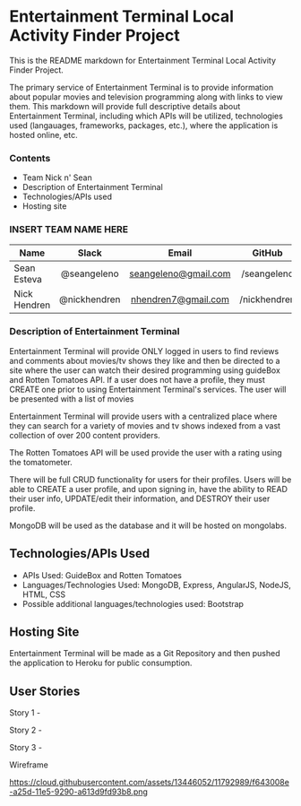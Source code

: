 
# Entertainment Terminal Local Activity Finder Project

This is the README markdown for Entertainment Terminal Local Activity Finder Project.

The primary service of Entertainment Terminal is to provide information about popular movies and television programming along with links to view them. This markdown will provide full descriptive details about Entertainment Terminal, including which APIs will be utilized, technologies used (langauages, frameworks, packages, etc.), where the application is hosted online, etc.

### Contents

- Team Nick n' Sean
- Description of Entertainment Terminal
- Technologies/APIs used
- Hosting site

### INSERT TEAM NAME HERE

| Name               | Slack               | Email                    | GitHub       |
|--------------------|:-------------------:|:------------------------:|:------------:|
| Sean Esteva        | @seangeleno         | seangeleno@gmail.com     | /seangeleno  |
| Nick Hendren       | @nickhendren        | nhendren7@gmail.com      | /nickhendren |

### Description of Entertainment Terminal

Entertainment Terminal will provide ONLY logged in users to find reviews and comments about movies/tv shows they like and then be directed to a site where the user can watch their desired programming using guideBox and Rotten Tomatoes API. If a user does not have a profile, they must CREATE one prior to using Entertainment Terminal's services. The user will be presented with a list of movies

Entertainment Terminal will provide users with a centralized place where they can search for a variety of movies and tv shows indexed from a vast collection of over 200 content providers.

The Rotten Tomatoes API will be used provide the user with a rating using the tomatometer.

There will be full CRUD functionality for users for their profiles. Users will be able to CREATE a user profile, and upon signing in, have the ability to READ their user info, UPDATE/edit their information, and DESTROY their user profile.

MongoDB will be used as the database and it will be hosted on mongolabs.

## Technologies/APIs Used

- APIs Used: GuideBox and Rotten Tomatoes
- Languages/Technologies Used: MongoDB, Express, AngularJS, NodeJS, HTML, CSS
- Possible additional languages/technologies used: Bootstrap

## Hosting Site

Entertainment Terminal will be made as a Git Repository and then pushed the application to Heroku for public consumption.

## User Stories

Story 1 -

Story 2 -

Story 3 -

Wireframe

https://cloud.githubusercontent.com/assets/13446052/11792989/f643008e-a25d-11e5-9290-a613d9fd93b8.png
